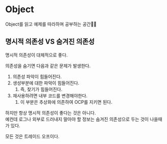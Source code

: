 # Object
Object를 읽고 예제를 따라하며 공부하는 공간👨‍💻





## 명시적 의존성 VS 숨겨진 의존성

명시적 의존성이 대체적으로 좋다.

의존성을 숨기면 다음과 같은 문제가 발생한다.

1. 의존성 파악이 힘들어진다.
2. 생성부분에 대한 파악이 힘들어진다.
   1. 즉, 찾기가 힘들어진다.
3. 재사용하려면 내부 코드를 변경해야한다.
   1. 이 부분은 추상화에 의존하여 OCP를 지키면 된다.

하지만 항상 명시적 의존성이 좋다는 것은 아니다.  
예컨데 로그나 외부로 드러내지 말아야 할 정보는 숨겨진 의존성으로 두는 것이 나을때가 있다.

모든 것은 트레이드 오프이다.
